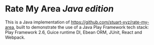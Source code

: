 # Rate My Area _Java edition_

This is a Java implementation of https://github.com/stuart-xyz/rate-my-area, built to demonstrate the use of a Java Play Framework tech stack: Play Framework 2.6, Guice runtime DI, Ebean ORM, JUnit, React and Webpack.
